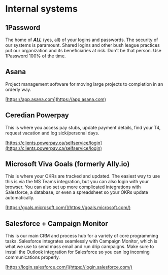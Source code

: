 # Internal systems

## 1Password
The home of __*ALL*__ (yes, all) of your logins and passwords. The security of our systems is paramount. Shared logins and other bush league practices put our organization and its beneficiaries at risk. Don't be that person. Use 1Password 100% of the time.

## Asana
Project management software for moving large projects to completion in an orderly way.

[https://app.asana.com](https://app.asana.com)


## Ceredian Powerpay
This is where you access pay stubs, update payment details, find your T4, request vacation and log sick/personal days.

[https://clients.powerpay.ca/selfservice/login](https://clients.powerpay.ca/selfservice/login)

## Microsoft Viva Goals (formerly Ally.io)
This is where your OKRs are tracked and updated. The easiest way to use this is via the MS Teams integration, but you can also login with your browser. You can also set up more complicated integrations with Salesforce, a database, or even a spreadsheet so your OKRs update automatically.

[https://goals.microsoft.com/](https://goals.microsoft.com/)


## Salesforce + Campaign Monitor
This is our main CRM and process hub for a variety of core programming tasks. Salesforce integrates seamlessly with Campaign Monitor, which is what we use to send mass email and run drip campaigns. Make sure to install the Outlook integration for Salesforce so you can log incoming communications properly.

[https://login.salesforce.com/](https://login.salesforce.com/)

<cta-arrow target="moonlighting" text="Moonlighting"></cta-arrow>
